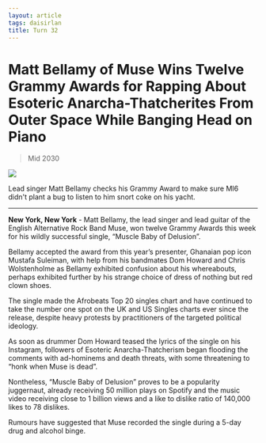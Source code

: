 ```yaml
---
layout: article
tags: daisirlan
title: Turn 32
---
```


# Matt Bellamy of Muse Wins Twelve Grammy Awards for Rapping About Esoteric Anarcha-Thatcherites From Outer Space While Banging Head on Piano

<blockquote class="blockquote">
  <p id="date-published">Mid 2030</p>
</blockquote>

<div class="main-image-container">
    <img src = "../../../assets/images/Turn_32_Daisirlan_Image_1.JPG" id="container-image">
    <p id="image-caption">Lead singer Matt Bellamy checks his Grammy Award to make sure MI6 didn't plant a bug to listen to him snort coke on his yacht.</p>
</div>

---

**New York, New York** - Matt Bellamy, the lead singer and lead guitar of the English Alternative Rock Band Muse, won twelve Grammy Awards this week for his wildly successful single, “Muscle Baby of Delusion”.

Bellamy accepted the award from this year’s presenter, Ghanaian pop icon Mustafa Suleiman, with help from his bandmates Dom Howard and Chris Wolstenholme as Bellamy exhibited confusion about his whereabouts, perhaps exhibited further by his strange choice of dress of nothing but red clown shoes.

 The single made the Afrobeats Top 20 singles chart and have continued to take the number one spot on the UK and US Singles charts ever since the release, despite heavy protests by practitioners of the targeted political ideology.

As soon as drummer Dom Howard teased the lyrics of the single on his Instagram, followers of Esoteric Anarcha-Thatcherism began flooding the comments with ad-hominems and death threats, with some threatening to “honk when Muse is dead”.

Nontheless, “Muscle Baby of Delusion” proves to be a popularity juggernaut, already receiving 50 million plays on Spotify and the music video receiving close to 1 billion views and a like to dislike ratio of 140,000 likes to 78 dislikes.

Rumours have suggested that Muse recorded the single during a 5-day drug and alcohol binge.